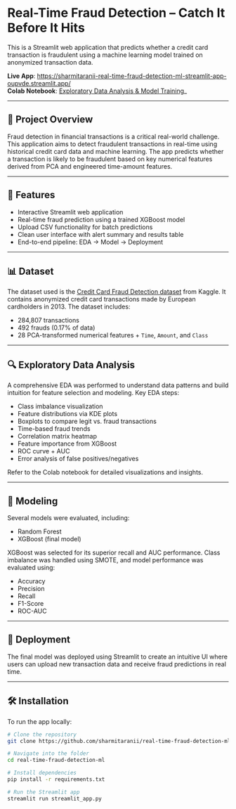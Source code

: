 # Real-Time Fraud Detection – Catch It Before It Hits

This is a Streamlit web application that predicts whether a credit card transaction is fraudulent using a machine learning model trained on anonymized transaction data.

**Live App**: https://sharmitaranii-real-time-fraud-detection-ml-streamlit-app-oupvde.streamlit.app/  
**Colab Notebook**: [Exploratory Data Analysis & Model Training]([(https://colab.research.google.com/drive/1HzauY24UJQ2RoQvspnhl4qJZ7v6R59Bb?usp=sharing))_

---

## 🧠 Project Overview

Fraud detection in financial transactions is a critical real-world challenge. This application aims to detect fraudulent transactions in real-time using historical credit card data and machine learning. The app predicts whether a transaction is likely to be fraudulent based on key numerical features derived from PCA and engineered time-amount features.

---

## 🚀 Features

- Interactive Streamlit web application
- Real-time fraud prediction using a trained XGBoost model
- Upload CSV functionality for batch predictions
- Clean user interface with alert summary and results table
- End-to-end pipeline: EDA → Model → Deployment

---

## 📊 Dataset

The dataset used is the [Credit Card Fraud Detection dataset](https://www.kaggle.com/datasets/mlg-ulb/creditcardfraud) from Kaggle. It contains anonymized credit card transactions made by European cardholders in 2013. The dataset includes:

- 284,807 transactions
- 492 frauds (0.17% of data)
- 28 PCA-transformed numerical features + `Time`, `Amount`, and `Class`

---

## 🔍 Exploratory Data Analysis

A comprehensive EDA was performed to understand data patterns and build intuition for feature selection and modeling. Key EDA steps:

- Class imbalance visualization
- Feature distributions via KDE plots
- Boxplots to compare legit vs. fraud transactions
- Time-based fraud trends
- Correlation matrix heatmap
- Feature importance from XGBoost
- ROC curve + AUC
- Error analysis of false positives/negatives

Refer to the Colab notebook for detailed visualizations and insights.

---

## 🧠 Modeling

Several models were evaluated, including:

- Random Forest
- XGBoost (final model)

XGBoost was selected for its superior recall and AUC performance. Class imbalance was handled using SMOTE, and model performance was evaluated using:

- Accuracy
- Precision
- Recall
- F1-Score
- ROC-AUC

---

## 🚀 Deployment

The final model was deployed using Streamlit to create an intuitive UI where users can upload new transaction data and receive fraud predictions in real time.

---

## 🛠️ Installation

To run the app locally:

```bash
# Clone the repository
git clone https://github.com/sharmitaranii/real-time-fraud-detection-ml.git

# Navigate into the folder
cd real-time-fraud-detection-ml

# Install dependencies
pip install -r requirements.txt

# Run the Streamlit app
streamlit run streamlit_app.py
